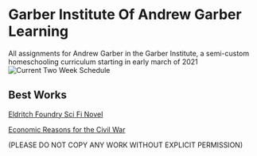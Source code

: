 # Garber Institute Of Andrew Garber Learning
All assignments for Andrew Garber in the Garber Institute, a semi-custom homeschooling curriculum starting in early march of 2021
![Current Two Week Schedule](https://user-images.githubusercontent.com/63741917/161387143-3a489118-d65d-467b-ac22-30e6d7b2a0f5.png)

## Best Works
[Eldritch Foundry Sci Fi Novel](https://github.com/Garberchov/GARBER_INSTITUTE/blob/main/Q3-Q4_10TH/English/Completed%20Work/AG%20Sci%20Fi%20Novel/agscifinovel2.txt)

[Economic Reasons for the Civil War](https://github.com/Garberchov/GARBER_INSTITUTE/blob/main/Q3-Q4_10TH/History/Completed%20Work/Summary%20Sessions%20Pre%20Civil%20War/Leading%20Economic%20Reasons%20For%20Civil%20War.docx)




(PLEASE DO NOT COPY ANY WORK WITHOUT EXPLICIT PERMISSION)
